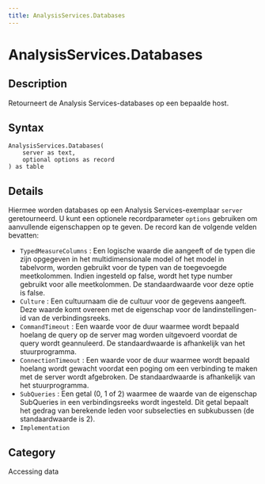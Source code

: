 ```yaml
---
title: AnalysisServices.Databases
---
```


# AnalysisServices.Databases


## Description

Retourneert de Analysis Services-databases op een bepaalde host.


## Syntax

```powerquery
AnalysisServices.Databases(
    server as text,
    optional options as record
) as table
```


## Details

Hiermee worden databases op een Analysis Services-exemplaar <code>server</code> geretourneerd. U kunt een optionele recordparameter <code>options</code> gebruiken om aanvullende eigenschappen op te geven. De record kan de volgende velden bevatten:    <ul><li><code>TypedMeasureColumns</code> : Een logische waarde die aangeeft of de typen die zijn opgegeven in het multidimensionale model of het model in tabelvorm, worden gebruikt voor de typen van de toegevoegde meetkolommen. Indien ingesteld op false, wordt het type number gebruikt voor alle meetkolommen. De standaardwaarde voor deze optie is false.</li><li><code>Culture</code> : Een cultuurnaam die de cultuur voor de gegevens aangeeft. Deze waarde komt overeen met de eigenschap voor de landinstellingen-id van de verbindingsreeks.</li><li><code>CommandTimeout</code> : Een waarde voor de duur waarmee wordt bepaald hoelang de query op de server mag worden uitgevoerd voordat de query wordt geannuleerd. De standaardwaarde is afhankelijk van het stuurprogramma.</li><li><code>ConnectionTimeout</code> : Een waarde voor de duur waarmee wordt bepaald hoelang wordt gewacht voordat een poging om een verbinding te maken met de server wordt afgebroken. De standaardwaarde is afhankelijk van het stuurprogramma.</li><li><code>SubQueries</code> : Een getal (0, 1 of 2) waarmee de waarde van de eigenschap SubQueries in een verbindingsreeks wordt ingesteld. Dit getal bepaalt het gedrag van berekende leden voor subselecties en subkubussen (de standaardwaarde is 2).</li><li><code>Implementation</code></li></ul>    



## Category
Accessing data
